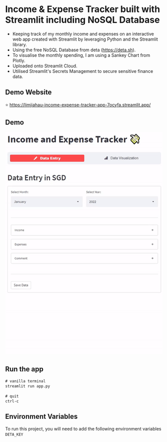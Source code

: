
# Income & Expense Tracker built with Streamlit including NoSQL Database 

- Keeping track of my monthly income and expenses on an interactive web app created with Streamlit by leveraging Python and the Streamlit library.
- Using the free NoSQL Database from deta (https://deta.sh).
- To visualise the monthly spending, I am using a Sankey Chart from Plotly.
- Uploaded onto Streamlit Cloud. 
- Utilised Streamlit's Secrets Management to secure sensitive finance data.


## Demo Website
⭐ https://limjiahau-income-expense-tracker-app-7ocyfa.streamlit.app/

## Demo
![DEMO GIF](https://github.com/limjiahau/income-expense-tracker/blob/0a3159e26278f6db50678b508632344bbc944e73/demo.gif)


## Run the app
```
# vanilla terminal
streamlit run app.py

# quit
ctrl-c
```

## Environment Variables
To run this project, you will need to add the following environment variables
`DETA_KEY`
